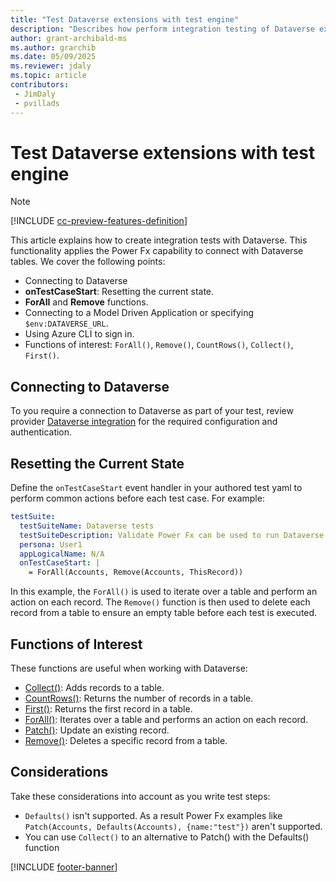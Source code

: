 ```yaml
---
title: "Test Dataverse extensions with test engine"
description: "Describes how perform integration testing of Dataverse extensions with test engine."
author: grant-archibald-ms
ms.author: grarchib
ms.date: 05/09/2025
ms.reviewer: jdaly
ms.topic: article
contributors:
 - JimDaly
 - pvillads
---
```


# Test Dataverse extensions with test engine

> [!NOTE]
> [!INCLUDE [cc-preview-features-definition](../includes/cc-preview-features-definition.md)]

This article explains how to create integration tests with Dataverse. This functionality applies the Power Fx capability to connect with Dataverse tables. We cover the following points:

- Connecting to Dataverse
- **onTestCaseStart**: Resetting the current state.
- **ForAll** and **Remove** functions.
- Connecting to a Model Driven Application or specifying `$env:DATAVERSE_URL`.
- Using Azure CLI to sign in.
- Functions of interest: `ForAll()`, `Remove()`, `CountRows()`, `Collect()`, `First()`.

## Connecting to Dataverse

To you require a connection to Dataverse as part of your test, review provider [Dataverse integration](./providers.md#provider-dataverse-integration) for the required configuration and authentication.

## Resetting the Current State

Define the `onTestCaseStart` event handler in your authored test yaml to perform common actions before each test case. For example:

```yaml
testSuite:
  testSuiteName: Dataverse tests
  testSuiteDescription: Validate Power Fx can be used to run Dataverse integration tests
  persona: User1
  appLogicalName: N/A
  onTestCaseStart: |
    = ForAll(Accounts, Remove(Accounts, ThisRecord))
```

In this example, the `ForAll()` is used to iterate over a table and perform an action on each record. The `Remove()` function is then used to delete each record from a table to ensure an empty table before each test is executed.

## Functions of Interest

These functions are useful when working with Dataverse:

- [Collect()](../power-fx/reference/function-clear-collect-clearcollect.md#collect): Adds records to a table.
- [CountRows()](../power-fx/reference/function-table-counts.md): Returns the number of records in a table.
- [First()](../power-fx/reference/function-first-last.md): Returns the first record in a table.
- [ForAll()](../power-fx/reference/function-forall.md): Iterates over a table and performs an action on each record.
- [Patch()](../power-fx/reference/function-patch.md): Update an existing record.
- [Remove()](../power-fx/reference/function-remove-removeif.md): Deletes a specific record from a table.

## Considerations

Take these considerations into account as you write test steps:

- `Defaults()` isn't supported. As a result Power Fx examples like `Patch(Accounts, Defaults(Accounts), {name:"test"})` aren't supported. 
- You can use `Collect()` to an alternative to Patch() with the Defaults() function

[!INCLUDE [footer-banner](../includes/footer-banner.md)]
